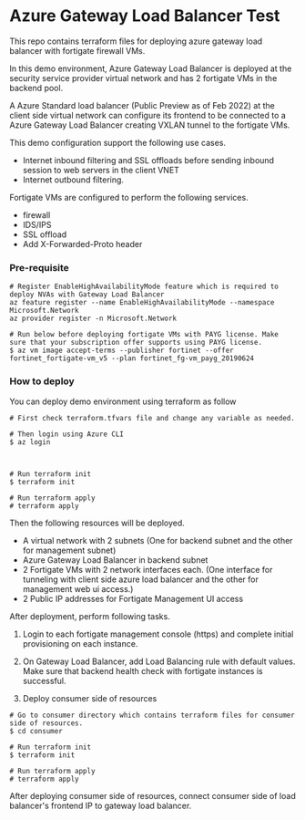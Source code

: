# Azure Gateway Load Balancer Test

This repo contains terraform files for deploying azure gateway load balancer with fortigate firewall VMs.

In this demo environment, Azure Gateway Load Balancer is deployed at the security service provider virtual network and has 2 fortigate VMs in the backend pool.

A Azure Standard load balancer (Public Preview as of Feb 2022) at the client side virtual network can configure its frontend to be connected to a Azure Gateway Load Balancer creating VXLAN tunnel to the fortigate VMs. 

This demo configuration support the following use cases.
 - Internet inbound filtering and SSL offloads before sending inbound session to web servers in the client VNET
 - Internet outbound filtering.


Fortigate VMs are configured to perform the following services.
 - firewall 
 - IDS/IPS
 - SSL offload 
 - Add X-Forwarded-Proto header

### Pre-requisite
```
# Register EnableHighAvailabilityMode feature which is required to deploy NVAs with Gateway Load Balancer
az feature register --name EnableHighAvailabilityMode --namespace Microsoft.Network
az provider register -n Microsoft.Network

# Run below before deploying fortigate VMs with PAYG license. Make sure that your subscription offer supports using PAYG license.
$ az vm image accept-terms --publisher fortinet --offer fortinet_fortigate-vm_v5 --plan fortinet_fg-vm_payg_20190624
```


### How to deploy

You can deploy demo environment using terraform as follow
```
# First check terraform.tfvars file and change any variable as needed. 

# Then login using Azure CLI
$ az login 



# Run terraform init
$ terraform init

# Run terraform apply
# terraform apply
```

Then the following resources will be deployed. 
 - A virtual network with 2 subnets (One for backend subnet and the other for management subnet)
 - Azure Gateway Load Balancer in backend subnet
 - 2 Fortigate VMs with 2 network interfaces each. (One interface for tunneling with client side azure load balancer and the other for management web ui access.)
 - 2 Public IP addresses for Fortigate Management UI access

After deployment, perform following tasks.

1) Login to each fortigate management console (https) and complete initial provisioning on each instance. 
2) On Gateway Load Balancer, add Load Balancing rule with default values. Make sure that backend health check with fortigate instances is successful.

3) Deploy consumer side of resources

```
# Go to consumer directory which contains terraform files for consumer side of resources.
$ cd consumer

# Run terraform init
$ terraform init

# Run terraform apply
# terraform apply

```

After deploying consumer side of resources, connect consumer side of load balancer's frontend IP to gateway load balancer. 


